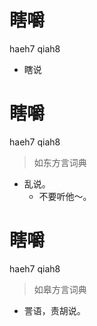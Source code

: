 # 瞎嚼
haeh7 qiah8
- 瞎说

# 瞎嚼
haeh7 qiah8
> 如东方言词典
- 乱说。
  - 不要听他～。

# 瞎嚼
haeh7 qiah8
> 如皋方言词典
- 詈语，责胡说。
